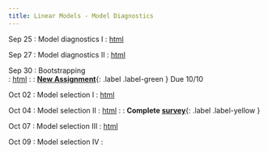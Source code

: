 ```yaml
---
title: Linear Models - Model Diagnostics
---
```


Sep 25
: Model diagnostics I 
  : [html](https://jlacasa.github.io/stat705_fall2024/classes/day16_09252024)  

Sep 27
: Model diagnostics II
  : [html](https://jlacasa.github.io/stat705_fall2024/classes/day17_09272024)

Sep 30
: Bootstrapping  
  : [html](https://jlacasa.github.io/stat705_fall2024/classes/day18_09302024)
: []()
  : **[New Assignment](https://jlacasa.github.io/stat705_fall2024/assignments/hw3)**{: .label .label-green } Due 10/10  
  
Oct 02 
: Model selection I
  : [html](https://jlacasa.github.io/stat705_fall2024/classes/day19_10022024)

Oct 04 
: Model selection II
  : [html](https://jlacasa.github.io/stat705_fall2024/classes/day20_10042024)
: []()
  : **Complete [survey](https://forms.gle/5W3AWhzrEtoysn3P6)**{: .label .label-yellow } 

Oct 07 
: Model selection III
  : [html](https://jlacasa.github.io/stat705_fall2024/classes/day21_10072024)

Oct 09 
: Model selection IV
  : []()

